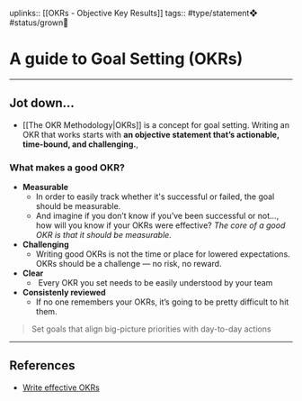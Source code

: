 uplinks:: [[OKRs - Objective Key Results]]
tags:: #type/statement❖ #status/grown🌳 

# A guide to Goal Setting (OKRs)
---
## Jot down...
- [[The OKR Methodology|OKRs]] is a concept for goal setting. Writing an OKR that works starts with **an objective statement that’s actionable, time-bound, and challenging.**,

### What makes a good OKR?
- **Measurable**
	- In order to easily track whether it's successful or failed, the goal should be measurable. 
	- And imagine if you don’t know if you’ve been successful or not..., how will you know if your OKRs were effective? *The core of a good OKR is that it should be measurable.*
- **Challenging**
	- Writing good OKRs is not the time or place for lowered expectations. OKRs should be a challenge — no risk, no reward.
- **Clear**
	-  Every OKR you set needs to be easily understood by your team
- **Consistenly reviewed**
	- If no one remembers your OKRs, it’s going to be pretty difficult to hit them.

> Set goals that align big-picture priorities with day-to-day actions

---
## References
- [Write effective OKRs](https://hypercontext.com/blog/work-goals/how-to-write-okrs)